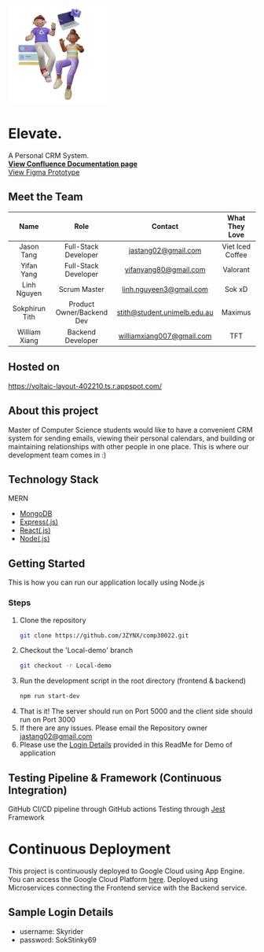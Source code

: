 <br />
<div align= "left">
  <a href="https://github.com/JZYNX/comp30022/">
    <img src="./crm/src/assets/Avatar.png" alt="Logo" width="200" height="200">
  </a>
  <h1 align="left"> Elevate. </h1>

  <p align="left">
    A Personal CRM System.
    <br />
    <a href="https://comp30022-crm.atlassian.net/wiki/spaces/SD/pages/884963/Team+56+Introduction"><strong>View Confluence Documentation 
    page </strong></a>
    <br />
    <a href="https://www.figma.com/file/xjiDcmLa1aQtVWc7IN3ZBL/CRM-Prototype?type=design&node-id=23-3&mode=design&t=SLFMRVLjyDp8uEs6-0">View Figma Prototype</a>
  </p>
</div>

## Meet the Team
|    Name     |        Role          |          Contact        |  What They Love  |
|    :---:    |       :---:          |           :---:         |       :---:      | 
| Jason Tang  | Full-Stack Developer | jastang02@gmail.com     | Viet Iced Coffee |
| Yifan Yang  | Full-Stack Developer | yifanyang80@gmail.com   | Valorant         |
| Linh Nguyen | Scrum Master         | linh.nguyeen3@gmail.com | Sok xD           |
| Sokphirun Tith | Product Owner/Backend Dev | stith@student.unimelb.edu.au | Maximus |
| William Xiang | Backend Developer | williamxiang007@gmail.com | TFT |

## Hosted on
https://voltaic-layout-402210.ts.r.appspot.com/

## About this project
Master of Computer Science students would like to have a convenient CRM system for sending emails, viewing their personal calendars, and building or maintaining relationships with other people in one place. This is where our development team comes in :)

## Technology Stack
MERN
-   [MongoDB](https://www.mongodb.com/) 
-   [Express(.js)](https://expressjs.com/) 
-   [React(.js)](https://reactjs.org/) 
-   [Node(.js)](https://nodejs.org/en/)

## Getting Started
This is how you can run our application locally using Node.js

### Steps 
1. Clone the repository
    ```sh
    git clone https://github.com/JZYNX/comp30022.git
    ```
2. Checkout the 'Local-demo' branch
    ```sh
    git checkout -r Local-demo
    ```
3. Run the development script in the root directory (frontend & backend)
    ```sh
    npm run start-dev
    ```
4. That is it! The server should run on Port 5000 and the client side should run on Port 3000
5. If there are any issues. Please email the Repository owner jastang02@gmail.com
6. Please use the [Login Details](#sample-login-details) provided in this ReadMe for Demo of application

## Testing Pipeline & Framework (Continuous Integration)
GitHub CI/CD pipeline through GitHub actions
Testing through [Jest](https://jestjs.io/) Framework

# Continuous Deployment
This project is continuously deployed to Google Cloud using App Engine. You can access the Google Cloud Platform [here](https://cloud.google.com/?hl=en).
Deployed using Microservices connecting the Frontend service with the Backend service.

## Sample Login Details
- username: Skyrider
- password: SokStinky69
